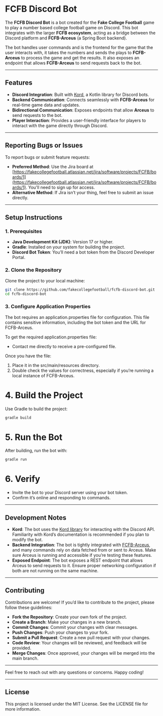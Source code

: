 # FCFB Discord Bot

The **FCFB Discord Bot** is a bot created for the **Fake College Football** game to play a number based college football game on Discord. This bot integrates with the larger **FCFB ecosystem**, acting as a bridge between the Discord platform and **FCFB-Arceus** (a Spring Boot backend). 

The bot handles user commands and is the frontend for the game that the user interacts with, it takes the numbers and sends the plays to **FCFB-Arceus** to process the game and get the results. It also exposes an endpoint that allows **FCFB-Arceus** to send requests back to the bot.

---

## Features
- **Discord Integration**: Built with [Kord](https://kord.dev/), a Kotlin library for Discord bots.
- **Backend Communication**: Connects seamlessly with **FCFB-Arceus** for real-time game data and updates.
- **Bidirectional Communication**: Exposes endpoints that allow **Arceus** to send requests to the bot.
- **Player Interaction**: Provides a user-friendly interface for players to interact with the game directly through Discord.

---

## Reporting Bugs or Issues
To report bugs or submit feature requests:
- **Preferred Method**: Use the Jira board at [https://fakecollegefootball.atlassian.net/jira/software/projects/FCFB/boards/1](https://fakecollegefootball.atlassian.net/jira/software/projects/FCFB/boards/1). You'll need to sign up for access.
- **Alternative Method**: If Jira isn’t your thing, feel free to submit an issue directly.

---

## Setup Instructions
### 1. Prerequisites
- **Java Development Kit (JDK)**: Version 17 or higher.
- **Gradle**: Installed on your system for building the project.
- **Discord Bot Token**: You’ll need a bot token from the Discord Developer Portal.

### 2. Clone the Repository
Clone the project to your local machine:
```bash
git clone https://github.com/fakecollegefootball/fcfb-discord-bot.git
cd fcfb-discord-bot
```

### 3. Configure Application Properties

The bot requires an application.properties file for configuration. This file contains sensitive information, including the bot token and the URL for FCFB-Arceus.

To get the required application.properties file:
- Contact me directly to receive a pre-configured file.

Once you have the file:
1.	Place it in the src/main/resources directory.
2. Double check the values for correctness, especially if you’re running a local instance of FCFB-Arceus.

# 4. Build the Project

Use Gradle to build the project:
```bash
gradle build
```

# 5. Run the Bot

After building, run the bot with:
```bash
gradle run
```

# 6. Verify
- Invite the bot to your Discord server using your bot token.
- Confirm it’s online and responding to commands.

---

## Development Notes
- **Kord**: The bot uses the [Kord library](https://kord.dev/) for interacting with the Discord API. Familiarity with Kord’s documentation is recommended if you plan to modify the bot.
- **Backend Integration**: The bot is tightly integrated with [FCFB-Arceus](https://github.com/akick31/FCFB-Arceus), and many commands rely on data fetched from or sent to Arceus. Make sure Arceus is running and accessible if you’re testing these features.
- **Exposed Endpoint**: The bot exposes a REST endpoint that allows Arceus to send requests to it. Ensure proper networking configuration if both are not running on the same machine.

---

## Contributing
Contributions are welcome! If you’d like to contribute to the project, please follow these guidelines:
- **Fork the Repository**: Create your own fork of the project.
- **Create a Branch**: Make your changes in a new branch.
- **Commit Changes**: Commit your changes with clear messages.
- **Push Changes**: Push your changes to your fork.
- **Submit a Pull Request**: Create a new pull request with your changes.
- **Code Review**: Your changes will be reviewed, and feedback will be provided.
- **Merge Changes**: Once approved, your changes will be merged into the main branch.

---

Feel free to reach out with any questions or concerns. Happy coding!

---

## License
This project is licensed under the MIT License. See the LICENSE file for more information.
